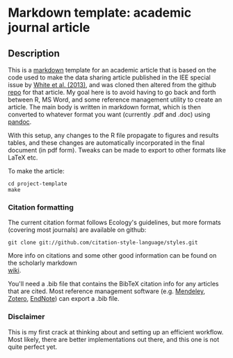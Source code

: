 Markdown template: academic journal article
===========================================

## Description
This is a [markdown](http://daringfireball.net/projects/markdown/) 
template for an academic article that is based on the code used 
to make the data sharing article published in the IEE special issue by 
[White et al. (2013)](https://peerj.com/preprints/7v2.pdf‎), 
and was cloned then altered from the github 
[repo](https://github.com/weecology/data-sharing-paper) 
for that article. My goal here is to avoid having to go back and forth
between R, MS Word, and some reference management utility to create an 
article. The main body is written in markdown format, which is then 
converted to whatever format you want (currently .pdf and .doc) using 
[pandoc](http://johnmacfarlane.net/pandoc/).

With this setup, any changes to the R file propagate 
to figures and results tables, and these changes are 
automatically incorporated in the final document (in pdf form). Tweaks 
can be made to export to other formats like LaTeX etc. 

To make the article:
```
cd project-template
make
```

### Citation formatting
The current citation format follows Ecology's guidelines, but more formats
(covering most journals) are available on github:

```
git clone git://github.com/citation-style-language/styles.git
```

More info on citations and some other good information can be found on 
the scholarly markdown  
[wiki](https://github.com/scholmd/scholmd/wiki/citations).

You'll need a .bib file that contains the BibTeX citation info for any 
articles that are cited. Most reference management software 
(e.g. [Mendeley](http://www.mendeley.com/), [Zotero](http://www.mendeley.com/), 
[EndNote](http://endnote.com/)) can export a .bib file.

### Disclaimer
This is my first crack at thinking about and setting up an efficient 
workflow. Most likely, there are better implementations out there, and 
this one is not quite perfect yet.
